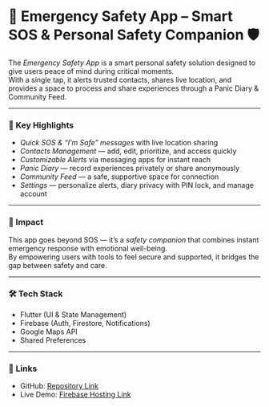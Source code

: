 # 🚨 Emergency Safety App – Smart SOS & Personal Safety Companion 🛡

The *Emergency Safety App* is a smart personal safety solution designed to give users peace of mind during critical moments.  
With a single tap, it alerts trusted contacts, shares live location, and provides a space to process and share experiences through a Panic Diary & Community Feed.

---

### 🚀 Key Highlights
- *Quick SOS & “I’m Safe” messages* with live location sharing  
- *Contacts Management* — add, edit, prioritize, and access quickly  
- *Customizable Alerts* via messaging apps for instant reach  
- *Panic Diary* — record experiences privately or share anonymously  
- *Community Feed* — a safe, supportive space for connection  
- *Settings* — personalize alerts, diary privacy with PIN lock, and manage account  

---

### 🌟 Impact
This app goes beyond SOS — it’s a *safety companion* that combines instant emergency response with emotional well-being.  
By empowering users with tools to feel secure and supported, it bridges the gap between safety and care.

---

### 🛠 Tech Stack
- Flutter (UI & State Management)  
- Firebase (Auth, Firestore, Notifications)  
- Google Maps API  
- Shared Preferences  

---

### 🔗 Links
- GitHub: [Repository Link](https://github.com/talhashams01/Emergency_safety_app.git)  
- Live Demo: [Firebase Hosting Link](https://safe-her-app.web.app)
